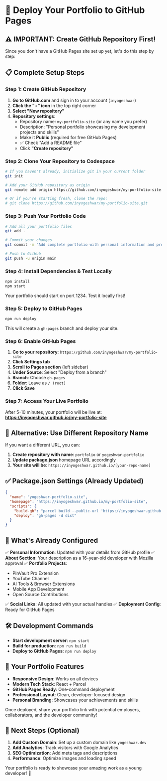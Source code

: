 # 🚀 Deploy Your Portfolio to GitHub Pages

## ⚠️ IMPORTANT: Create GitHub Repository First!

Since you don't have a GitHub Pages site set up yet, let's do this step by step:

## 📋 Complete Setup Steps

### **Step 1: Create GitHub Repository**

1. **Go to GitHub.com** and sign in to your account (`inyogeshwar`)
2. **Click the "+" icon** in the top right corner
3. **Select "New repository"**
4. **Repository settings**:
   - Repository name: `my-portfolio-site` (or any name you prefer)
   - Description: "Personal portfolio showcasing my development projects and skills"
   - Make it **Public** (required for free GitHub Pages)
   - ✅ Check "Add a README file"
   - Click **"Create repository"**

### **Step 2: Clone Your Repository to Codespace**

```bash
# If you haven't already, initialize git in your current folder
git init

# Add your GitHub repository as origin
git remote add origin https://github.com/inyogeshwar/my-portfolio-site.git

# Or if you're starting fresh, clone the repo:
# git clone https://github.com/inyogeshwar/my-portfolio-site.git
```

### **Step 3: Push Your Portfolio Code**

```bash
# Add all your portfolio files
git add .

# Commit your changes
git commit -m "Add complete portfolio with personal information and projects"

# Push to GitHub
git push -u origin main
```

### **Step 4: Install Dependencies & Test Locally**

```bash
npm install
npm start
```

Your portfolio should start on port 1234. Test it locally first!

### **Step 5: Deploy to GitHub Pages**

```bash
npm run deploy
```

This will create a `gh-pages` branch and deploy your site.

### **Step 6: Enable GitHub Pages**

1. **Go to your repository**: `https://github.com/inyogeshwar/my-portfolio-site`
2. **Click Settings tab**
3. **Scroll to Pages section** (left sidebar)
4. **Under Source**: Select "Deploy from a branch"
5. **Branch**: Choose `gh-pages`
6. **Folder**: Leave as `/ (root)`
7. **Click Save**

### **Step 7: Access Your Live Portfolio**

After 5-10 minutes, your portfolio will be live at:
**https://inyogeshwar.github.io/my-portfolio-site**

## 🎯 Alternative: Use Different Repository Name

If you want a different URL, you can:

1. **Create repository with name**: `portfolio` or `yogeshwar-portfolio`
2. **Update package.json** homepage URL accordingly
3. **Your site will be**: `https://inyogeshwar.github.io/[your-repo-name]`

## ✅ Package.json Settings (Already Updated)

```json
{
  "name": "yogeshwar-portfolio-site",
  "homepage": "https://inyogeshwar.github.io/my-portfolio-site",
  "scripts": {
    "build-gh": "parcel build --public-url 'https://inyogeshwar.github.io/my-portfolio-site'",
    "deploy": "gh-pages -d dist"
  }
}
```

## 🎯 What's Already Configured

✅ **Personal Information**: Updated with your details from GitHub profile
✅ **About Section**: Your description as a 16-year-old developer with Mozilla approval
✅ **Portfolio Projects**: 
- PinVault Pro Extension
- YouTube Channel
- AI Tools & Browser Extensions
- Mobile App Development
- Open Source Contributions

✅ **Social Links**: All updated with your actual handles
✅ **Deployment Config**: Ready for GitHub Pages

## 🛠️ Development Commands

- **Start development server**: `npm start`
- **Build for production**: `npm run build`
- **Deploy to GitHub Pages**: `npm run deploy`

## 🌟 Your Portfolio Features

- **Responsive Design**: Works on all devices
- **Modern Tech Stack**: React + Parcel
- **GitHub Pages Ready**: One-command deployment
- **Professional Layout**: Clean, developer-focused design
- **Personal Branding**: Showcases your achievements and skills

Once deployed, share your portfolio link with potential employers, collaborators, and the developer community!

## 🎨 Next Steps (Optional)

1. **Add Custom Domain**: Set up a custom domain like `yogeshwar.dev`
2. **Add Analytics**: Track visitors with Google Analytics
3. **SEO Optimization**: Add meta tags and descriptions
4. **Performance**: Optimize images and loading speed

Your portfolio is ready to showcase your amazing work as a young developer! 🚀
